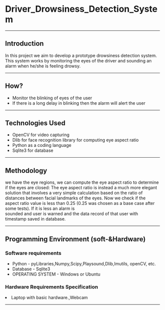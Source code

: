 # Driver_Drowsiness_Detection_System
<hr></hr>

## Introduction

In this project we aim to develop a prototype drowsiness detection system. This system works by monitoring the eyes of the driver and sounding an alarm when he/she is  feeling drowsy.
<hr></hr>

## How?
<ul>
<li>Monitor the blinking of eyes of the user</li>
<li>If there is a long delay in blinking then the alarm will alert the user</ul>
</ul>
<hr></hr>

## Technologies Used

<ul>
<li>OpenCV for video capturing</li>
<li>Dlib for face recognition library for computing eye aspect ratio</li>
<li>Python as a coding language</li>
<li>Sqlite3 for database</li>
</ul>
<hr></hr>

## Methodology

we have the eye regions, we can compute the eye aspect ratio to determine if the eyes are closed:
The eye aspect ratio is instead a much more elegant solution that involves a very simple calculation based on the ratio of distances between facial landmarks of the eyes.
Now we check if the aspect ratio value is less than 0.25 (0.25 was chosen as a base case after some tests). If it is less an alarm is	 	 	 	
sounded and user is warned and the data record of that user with timestamp saved in database.
<hr></hr>

## Programming Environment (soft-&Hardware)

### Software requirements

<ul>
<li>Python - pyLibraries,Numpy,Scipy,Playsound,Dlib,Imutils, openCV, etc.</li>
<li>Database - Sqlite3</li>
<li>OPERATING SYSTEM - Windows or Ubuntu</li>
</ul>

### Hardware Requirements Specification 
 <li>Laptop with basic hardware.,Webcam</li>
 <hr></hr>
 
 

